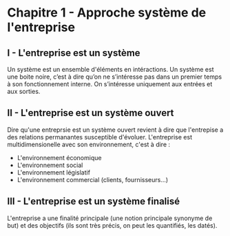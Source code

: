 # Chapitre 1 - Approche système de l'entreprise

## I - L'entreprise est un système
Un système est un ensemble d'éléments en intéractions. Un système est une boite noire, c’est à dire qu’on ne s’intéresse pas dans un premier temps à son fonctionnement interne. On s’intéresse uniquement aux entrées et aux sorties.

## II - L'entreprise est un système ouvert
Dire qu'une entreprsie est un système ouvert revient à dire que l'entrepise a des relations permanantes susceptible d'évoluer. L'entreprise est multidimensionelle avec son environnement, c'est à dire :

* L'environnement économique
* L'environnement social
* L'environnement législatif
* L'environnement commercial (clients, fournisseurs...)

## III - L'entreprise est un système finalisé

L'entreprise a une finalité principale (une notion principale synonyme de but) et des objectifs (ils sont très précis, on peut les quantifiés, les datés).

